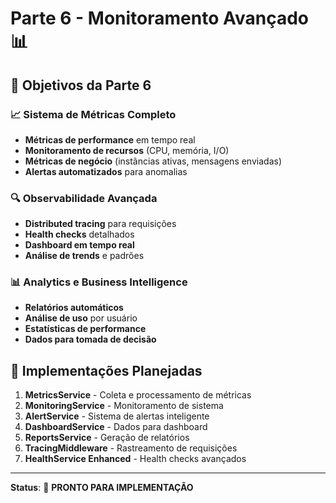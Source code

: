 # Parte 6 - Monitoramento Avançado 📊

## 🎯 Objetivos da Parte 6

### 📈 Sistema de Métricas Completo
- **Métricas de performance** em tempo real
- **Monitoramento de recursos** (CPU, memória, I/O)
- **Métricas de negócio** (instâncias ativas, mensagens enviadas)
- **Alertas automatizados** para anomalias

### 🔍 Observabilidade Avançada
- **Distributed tracing** para requisições
- **Health checks** detalhados
- **Dashboard em tempo real**
- **Análise de trends** e padrões

### 📊 Analytics e Business Intelligence
- **Relatórios automáticos**
- **Análise de uso** por usuário
- **Estatísticas de performance**
- **Dados para tomada de decisão**

## 🚀 Implementações Planejadas

1. **MetricsService** - Coleta e processamento de métricas
2. **MonitoringService** - Monitoramento de sistema
3. **AlertService** - Sistema de alertas inteligente
4. **DashboardService** - Dados para dashboard
5. **ReportsService** - Geração de relatórios
6. **TracingMiddleware** - Rastreamento de requisições
7. **HealthService Enhanced** - Health checks avançados

---

**Status**: 🚧 **PRONTO PARA IMPLEMENTAÇÃO**

